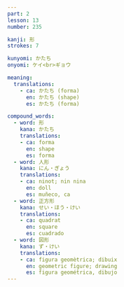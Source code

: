 ```yaml
---
part: 2
lesson: 13
number: 235

kanji: 形
strokes: 7

kunyomi: かたち
onyomi: ケイ<br>ギョウ

meaning:
  translations:
    - ca: かたち (forma)
      en: かたち (shape)
      es: かたち (forma)

compound_words:
  - word: 形
    kana: かたち
    translations:
    - ca: forma
      en: shape
      es: forma
  - word: 人形
    kana: にん・ぎょう
    translations:
    - ca: ninot; nin nina
      en: doll
      es: muñeco, ca
  - word: 正方形
    kana: せい・ほう・けい
    translations:
    - ca: quadrat
      en: square
      es: cuadrado
  - word: 図形
    kana: ず・けい
    translations:
    - ca: figura geomètrica; dibuix
      en: geometric figure; drawing
      es: figura geométrica, dibujo
---
```

